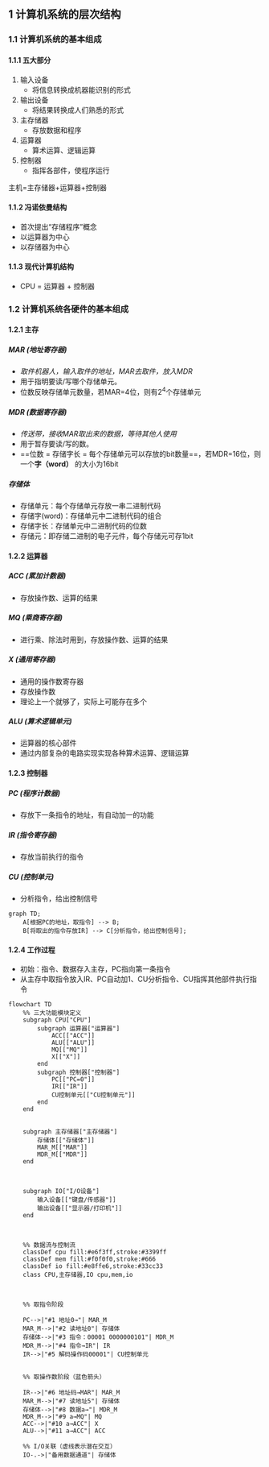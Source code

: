 ## 1 计算机系统的层次结构

### 1.1 计算机系统的基本组成


#### 1.1.1 五大部分

1. 输入设备
	- 将信息转换成机器能识别的形式
2. 输出设备
	 - 将结果转换成人们熟悉的形式
3. 主存储器
	- 存放数据和程序
4. 运算器
	- 算术运算、逻辑运算
5. 控制器 
	- 指挥各部件，使程序运行

主机=主存储器+运算器+控制器

#### 1.1.2 冯诺依曼结构
- 首次提出“存储程序”概念
- 以运算器为中心
- 以存储器为中心

#### 1.1.3 现代计算机结构
- CPU = 运算器 + 控制器

### 1.2 计算机系统各硬件的基本组成

#### 1.2.1 主存

##### MAR (地址寄存器)

- *取件机器人，输入取件的地址，MAR去取件，放入MDR*
- 用于指明要读/写哪个存储单元。
- 位数反映存储单元数量，若MAR=4位，则有$2^4$个存储单元
##### MDR (数据寄存器)

- *传送带，接收MAR取出来的数据，等待其他人使用*
- 用于暂存要读/写的数。
- ==位数 = 存储字长 = 每个存储单元可以存放的bit数量==，若MDR=16位，则一个**字（word）** 的大小为16bit

##### 存储体


- 存储单元：每个存储单元存放一串二进制代码
- 存储字(word)：存储单元中二进制代码的组合
- 存储字长：存储单元中二进制代码的位数
- 存储元：即存储二进制的电子元件，每个存储元可存1bit


#### 1.2.2 运算器
##### ACC (累加计数器)

- 存放操作数、运算的结果
##### MQ (乘商寄存器)

- 进行乘、除法时用到，存放操作数、运算的结果
##### X (通用寄存器)

- 通用的操作数寄存器
- 存放操作数
- 理论上一个就够了，实际上可能存在多个


##### **ALU (算术逻辑单元)**

- 运算器的核心部件
- 通过内部复杂的电路实现实现各种算术运算、逻辑运算

#### 1.2.3 控制器
##### PC (程序计数器)

- 存放下一条指令的地址，有自动加一的功能


#####  IR (指令寄存器)

- 存放当前执行的指令

#####  **CU (控制单元)**

- 分析指令，给出控制信号

~~~mermaid
graph TD;
    A[根据PC的地址，取指令] --> B;
	B[将取出的指令存放IR] --> C[分析指令，给出控制信号];
~~~

#### 1.2.4 工作过程


- 初始：指令、数据存入主存，PC指向第一条指令
- 从主存中取指令放入IR、PC自动加1、CU分析指令、CU指挥其他部件执行指令



~~~mermaid
flowchart TD
    %% 三大功能模块定义
    subgraph CPU["CPU"]
        subgraph 运算器["运算器"]
            ACC[["ACC"]]
            ALU[["ALU"]]
            MQ[["MQ"]]
            X[["X"]]
        end
        subgraph 控制器["控制器"]
            PC[["PC=0"]]
            IR[["IR"]]
            CU控制单元[["CU控制单元"]]
        end
    end
  

    subgraph 主存储器["主存储器"]
        存储体[["存储体"]]
        MAR_M[["MAR"]]
        MDR_M[["MDR"]]
    end

  

    subgraph IO["I/O设备"]
        输入设备[["键盘/传感器"]]
        输出设备[["显示器/打印机"]]
    end

  

    %% 数据流与控制流
    classDef cpu fill:#e6f3ff,stroke:#3399ff
    classDef mem fill:#f0f0f0,stroke:#666
    classDef io fill:#e8ffe6,stroke:#33cc33
    class CPU,主存储器,IO cpu,mem,io

  

    %% 取指令阶段

    PC-->|"#1 地址0→"| MAR_M
    MAR_M-->|"#2 读地址0"| 存储体
    存储体-->|"#3 指令：00001 0000000101"| MDR_M
    MDR_M-->|"#4 指令→IR"| IR
    IR-->|"#5 解码操作码00001"| CU控制单元
  

    %% 取操作数阶段（蓝色箭头）

    IR-->|"#6 地址码→MAR"| MAR_M
    MAR_M-->|"#7 读地址5"| 存储体
    存储体-->|"#8 数据a→"| MDR_M
    MDR_M-->|"#9 a→MQ"| MQ
    ACC-->|"#10 a→ACC"| X
    ALU-->|"#11 a→ACC"| ACC

    %% I/O关联（虚线表示潜在交互）
    IO-.->|"备用数据通道"| 存储体
~~~
